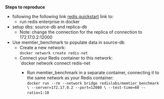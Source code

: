 **Steps to reproduce**
- following the following link [redis quickstart](https://redis.io/docs/latest/operate/rs/installing-upgrading/quickstarts/docker-quickstart/#run-the-container) link to:
    - run redis enterprise in docker
- setup dbs: source-db and replica-db
    -   Note: change the connection for the replica of connection to 172.17.0.2:12000
- Use memtier_benchmark to populate data in source-db 
    - Create a new network:   
    `docker network create redis-net`
    - Connect your Redis container to this network:   
    `docker network connect redis-net <redis-container-name>
         - Run memtier_benchmark in a separate container, connecting it to the same network as your Redis container:   
    `docker run --rm --network bridge redislabs/memtier_benchmark \
  --server=172.17.0.2 --port=12000 \
  --test-time=60 --ratio=1:10
`
` ` 